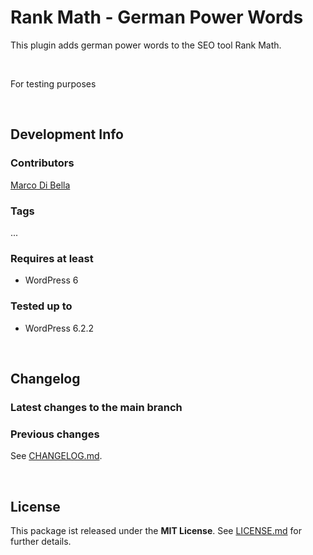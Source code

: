 # Rank Math - German Power Words
This plugin adds german power words to the SEO tool Rank Math.

<br>

For testing purposes

<br>

## Development Info

### Contributors
[Marco Di Bella ](https://github.com/mdibella-dev)

### Tags
...

### Requires at least

- WordPress 6

### Tested up to

- WordPress 6.2.2

<br>

## Changelog

### Latest changes to the main branch


### Previous changes

See [CHANGELOG.md](https://github.com/mdibella-dev/rank-math-german-power-words/blob/main/CHANGELOG.md).

<br>

## License

This package ist released under the **MIT License**. See [LICENSE.md](https://github.com/mdibella-dev/rank-math-german-power-words/blob/main/LICENSE.md) for further details.
